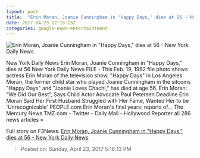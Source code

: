 ```yaml
---
layout: post
title:  "Erin Moran, Joanie Cunningham in 'Happy Days,' dies at 56 - New York Daily News"
date: 2017-04-23 12:18:13Z
categories: google-news-entertaintment
---
```


![Erin Moran, Joanie Cunningham in "Happy Days," dies at 56 - New York Daily News](http://assets.nydailynews.com/polopoly_fs/1.3090096.1492910128!/img/httpImage/image.jpg_gen/derivatives/landscape_1200/happy-days-erin-moran-1982.jpg)

New York Daily News Erin Moran, Joanie Cunningham in "Happy Days," dies at 56 New York Daily News FILE - This Feb. 19, 1982 file photo shows actress Erin Moran of the television show, "Happy Days" in Los Angeles. Moran, the former child star who played Joanie Cunningham in the sitcoms "Happy Days" and "Joanie Loves Chachi," has died at age 56. Erin Moran: “We Did Our Best”, Says Child Actor Advocate Paul Petersen Deadline Erin Moran Said Her First Husband Struggled with Her Fame, Wanted Her to be 'Unrecognizable' PEOPLE.com Erin Moran's final years: reports of… The Mercury News TMZ.com - Twitter - Daily Mail - Hollywood Reporter all 286 news articles »


Full story on F3News: [Erin Moran, Joanie Cunningham in "Happy Days," dies at 56 - New York Daily News](http://www.f3nws.com/n/SxWujD)

> Posted on: Sunday, April 23, 2017 5:18:13 PM
